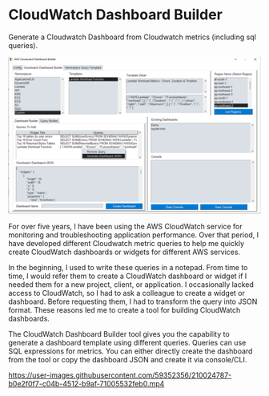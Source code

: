 # CloudWatch Dashboard Builder
Generate a Cloudwatch Dashboard from Cloudwatch metrics (including sql queries).

![Alt text](/images/cloudwatch-dashboard.png?raw=true "CloudWatch Dashboard Builder")

For over five years, I have been using the AWS CloudWatch service for monitoring and troubleshooting application performance. Over that period, I have developed different Cloudwatch metric queries to help me quickly create CloudWatch dashboards or widgets for different AWS services.

In the beginning, I used to write these queries in a notepad. From time to time, I would refer them to create a CloudWatch dashboard or widget if I needed them for a new project, client, or application. I occasionally lacked access to CloudWatch, so I had to ask a colleague to create a widget or dashboard. Before requesting them, I had to transform the query into JSON format. These reasons led me to create a tool for building CloudWatch dashboards.

The CloudWatch Dashboard Builder tool gives you the capability to generate a dashboard template using different queries. Queries can use SQL expressions for metrics. You can either directly create the dashboard from the tool or copy the dashboard JSON and create it via console/CLI.

https://user-images.githubusercontent.com/59352356/210024787-b0e2f0f7-c04b-4512-b9af-71005532feb0.mp4
